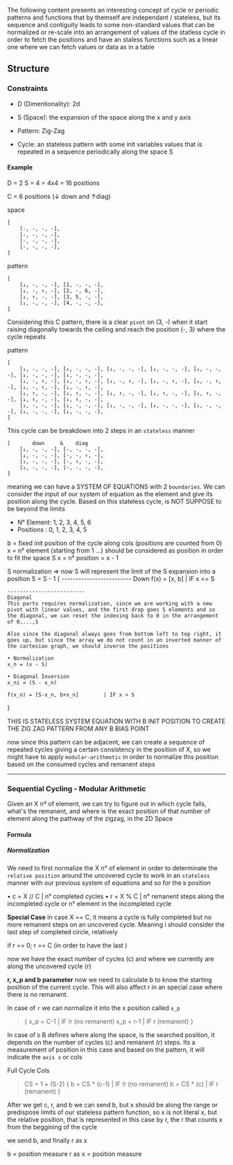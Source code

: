 The following content presents an interesting concept of cycle or periodic patterns and functions that by themself are independant / stateless, but its sequence and contiguity leads to some non-standard values that can be normalized or re-scale into an arrangement of values of the statless cycle in order to fetch the positions and have an staless functions such as a linear one where we can fetch values or data as in a table

## Structure
### Constraints
- D (Dimentionality): 2d
- S (Space): the expansion of the space along the x and y axis

- Pattern: Zig-Zag
- Cycle: an stateless pattern with some init variables values that is repeated in a sequence periodically along the space S

#### Example
D = 2
S = 4 = 4x4 = 16 positions

C = 6 positions (↓ down and ↑diag)

space
```
[
    [-, -, -, -],
    [-, -, -, -],
    [-, -, -, -],
    [-, -, -, -],
]
```

pattern
```
[
    [↓, -, -, -], [1, -, -, -],
    [↓, -, ↑, -], [2, -, 6, -],
    [↓, ↑, -, -], [3, 5, -, -],
    [↓, -, -, -], [4, -, -, -],
]
```

Considering this C pattern, there is a clear `pivot` on (3, -) when it start raising diagonally towards the ceiling and reach the position (-, 3) where the cycle repeats

pattern
```
[
    [↓, -, -, -], [↓, -, -, -], [↓, -, -, -], [↓, -, -, -], [↓, -, -, -], [↓, -, -, -], [↓, -, -, -],
    [↓, -, ↑, -], [↓, -, ↑, -], [↓, -, ↑, -], [↓, -, ↑, -], [↓, -, ↑, -], [↓, -, ↑, -], [↓, -, ↑, -],
    [↓, ↑, -, -], [↓, ↑, -, -], [↓, ↑, -, -], [↓, ↑, -, -], [↓, ↑, -, -], [↓, ↑, -, -], [↓, ↑, -, -],
    [↓, -, -, -], [↓, -, -, -], [↓, -, -, -], [↓, -, -, -], [↓, -, -, -], [↓, -, -, -], [↓, -, -, -],
]
```

This cycle can be breakdown into 2 steps in an `stateless` manner
```
[       down     &    diag
    [↓, -, -, -], [-, -, -, -],
    [↓, -, -, -], [-, -, ↑, -],
    [↓, -, -, -], [-, ↑, -, -],
    [↓, -, -, -], [-, -, -, -],
]
```
meaning we can have a SYSTEM OF EQUATIONS with 2 `boundaries`. We can consider the input of our system of equation as the element and give its position along the cycle. Based on this stateless cycle, is NOT SUPPOSE to be beyond the limits
- N° Element: 1, 2, 3, 4, 5, 6 
- Positions : 0, 1, 2, 3, 4, 5

b = fixed init position of the cycle along cols (positions are counted from 0)
x = n° element (starting from 1 ...)
should be considered as position in order to fit the space S
x = n° position = x - 1


S normalization => now S will represent the limit of the S expansion into a position
S = S - 1
{
    -------------------------
    Down
    f(x) = [x, b]                       | IF x <= S

    -------------------------
    Diagonal
    This parts requires normalization, since we are working with a new pivot with linear values, and the first drop goes S elements and so the diagonal, we can reset the indexing back to 0 in the arrangement of 0,...,S

    Also since the diagonal always goes from bottom left to top right, it goes up, but since the array we do not count in an inverted manner of the cartesian graph, we should inverse the positions

    • Normalization
    x_n = (x - S)

    • Diagonal Inversion
    x_ni = (S - x_n)

    f(x_n) = [S-x_n, b+x_n]        | IF x > S
}

THIS IS STATELESS SYSTEM EQUATION WITH B INIT POSITION TO CREATE THE ZIG ZAG PATTERN FROM ANY B BIAS POINT

now since this pattern can be adjacent, we can create a sequence of repeated cycles giving a certain consistency in the position of X, so we might have to apply `modular-arithmetic` in order to normalize this position based on the consumed cycles and remanent steps


---

### Sequential Cycling - Modular Arithmetic

Given an X nº of element, we can try to figure out in which cycle falls, what's the remanent, and where is the exact position of that number of element along the pathway of the zigzag, in the 2D Space

#### Formula
##### Normalization
We need to first normalize the X n° of element in order to determinate the `relative position` around the uncovered cycle to work in an `stateless` manner with our previous system of equations and so for the `b` position

• c = X // C        | n° completed cycles
• r = X % C         | n° remanent steps along the incompleted cycle or n° element in the incompleted cycle

**Special Case**
In case X == C, it means a cycle is fully completed but no more remanent steps on an uncovered cycle. Meaning i should consider the last step of completed circle, relatively

if r == 0; r == C (in order to have the last )

now we have the exact number of cycles (c) and where we currently are along the uncovered cycle (r)

**r, x_p and b parameter**
now we need to calculate b to know the starting position of the current cycle. This will also affect r in an special case where there is no remanent.

In case of `r` we can normalize it into the x position called `x_p`
> {
>     x_p = C-1      | IF !r (no remanent)
>     x_p = r-1      | IF r  (remanent)
> }

In case of `b`
B defines where along the space, is the searched position, it depends on the number of cycles (c) and remanent (r) steps. Its a measurement of position in this case and based on the pattern, it will indicate the `axis x` or cols

Full Cycle Cols
> CS = 1 + (S-2)
> {
>   b = CS * (c-1)   | IF !r (no remanent)
>   b = CS * (c)     | IF r  (remanent)
> }

After we get c, r, and b we can send b, but x should be along the range or predispose limits of our stateless pattern function, so x is not literal x, but the relative position, that is represented in this case by r, the r that counts x from the beggining of the cycle

we send b, and finally r as x

b = position measure
r as x = position measure